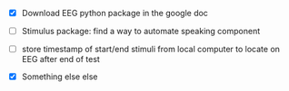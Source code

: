 - [x] Download EEG python package in the google doc
- [ ] Stimulus package: find a way to automate speaking component
- [ ] store timestamp of start/end stimuli from local computer to locate on EEG after end of test
- [x] Something else else

